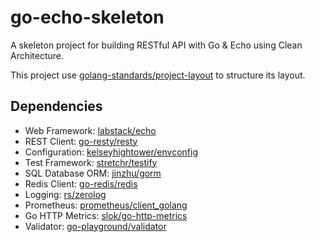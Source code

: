 # go-echo-skeleton

A skeleton project for building RESTful API with Go &amp; Echo using Clean Architecture.

This project use [golang-standards/project-layout](https://github.com/golang-standards/project-layout) to structure its layout.

## Dependencies

* Web Framework: [labstack/echo](https://github.com/labstack/echo)
* REST Client: [go-resty/resty](https://github.com/go-resty/resty)
* Configuration: [kelseyhightower/envconfig](https://github.com/kelseyhightower/envconfig)
* Test Framework: [stretchr/testify](https://github.com/stretchr/testify)
* SQL Database ORM: [jinzhu/gorm](https://github.com/jinzhu/gorm)
* Redis Client: [go-redis/redis](https://github.com/go-redis/redis)
* Logging: [rs/zerolog](https://github.com/rs/zerolog)
* Prometheus: [prometheus/client_golang](https://github.com/prometheus/client_golang)
* Go HTTP Metrics: [slok/go-http-metrics](https://github.com/slok/go-http-metrics)
* Validator: [go-playground/validator](github.com/go-playground/validator)
